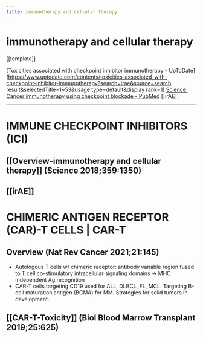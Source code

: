 ```yaml
---
title: immunotherapy and cellular therapy
---
```

# immunotherapy and cellular therapy
[[template]]

[Toxicities associated with checkpoint inhibitor immunotherapy - UpToDate](https://www.uptodate.com/contents/toxicities-associated-with-checkpoint-inhibitor-immunotherapy?search=irae&source=search result&selectedTitle=1~53&usage type=default&display rank=1)
[Science: Cancer immunotherapy using checkpoint blockade - PubMed](https://pubmed.ncbi.nlm.nih.gov/29567705/)
[[irAE]]

---

# IMMUNE CHECKPOINT INHIBITORS (ICI)

## [[Overview-immunotherapy and cellular therapy]] (Science 2018;359:1350)
## [[irAE]]

# CHIMERIC ANTIGEN RECEPTOR (CAR)-T CELLS | CAR-T
## Overview (Nat Rev Cancer 2021;21:145)
* Autologous T cells w/ chimeric receptor: antibody variable region fused to T cell co-stimulatory intracellular signaling domains → MHC independent Ag recognition
* CAR-T cells targeting CD19 used for ALL, DLBCL, FL, MCL. Targeting B-cell maturation antigen (BCMA) for MM. Strategies for solid tumors in development.
## [[CAR-T-Toxicity]] (Biol Blood Marrow Transplant 2019;25:625)


